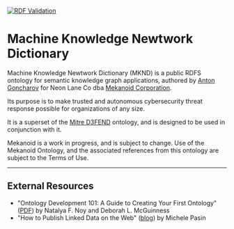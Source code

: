 [![RDF Validation](https://github.com/ag0x00/mknd/actions/workflows/main.yml/badge.svg?branch=main)](https://github.com/ag0x00/mknd/actions/workflows/main.yml)

# Machine Knowledge Newtwork Dictionary

Machine Knowledge Newtwork Dictionary (MKND) is a public RDFS ontology for semantic knowledge graph applications, authored by [Anton Goncharov](https://github.com/ag0x00) for Neon Lane Co dba [Mekanoid Corporation](https://mekanoid.io).

Its purpose is to make trusted and autonomous cybersecurity threat response possible for organizations of any size.

It is a superset of the [Mitre D3FEND](https://d3fend.mitre.org) ontology, and is designed to be used in conjunction with it.

Mekanoid is a work in progress, and is subject to change. Use of the Mekanoid Ontology, and the associated references from this ontology are subject to the Terms of Use.

---------

## External Resources

* "Ontology Development 101: A Guide to Creating Your First Ontology" ([PDF](https://protege.stanford.edu/publications/ontology_development/ontology101.pdf)) by Natalya F. Noy and Deborah L. McGuinness
* "How to Publish Linked Data on the Web" ([blog](https://www.michelepasin.org/blog/2011/03/14/how-to-publish-linked-data-on-the-web/)) by Michele Pasin
